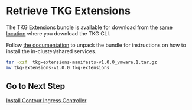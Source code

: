 # Retrieve TKG Extensions

The TKG Extensions bundle is available for download from the [same location](https://my.vmware.com/en/web/vmware/info/slug/infrastructure_operations_management/vmware_tanzu_kubernetes_grid/1_x) where you download the TKG CLI.

Follow [the documentation](https://docs.vmware.com/en/VMware-Tanzu-Kubernetes-Grid/1.0/vmware-tanzu-kubernetes-grid-10/GUID-manage-instance-index.html#unpack-bundle) to unpack the bundle for instructions on how to install the in-cluster/shared services.
```bash
tar -xzf  tkg-extensions-manifests-v1.0.0_vmware.1.tar.gz
mv tkg-extensions-v1.0.0 tkg-extensions
```

## Go to Next Step

[Install Contour Ingress Controller](06_contour_mgmt.md)

